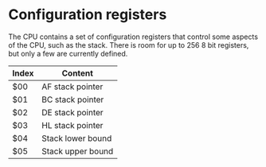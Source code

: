 # Configuration registers
The CPU contains a set of configuration registers that control some aspects of the CPU, such as the stack. There is room for up to 256 8 bit registers, but only a few are currently defined.

| Index | Content |
|-------|---------|
| $00   | AF stack pointer |
| $01   | BC stack pointer |
| $02   | DE stack pointer |
| $03   | HL stack pointer |
| $04   | Stack lower bound |
| $05   | Stack upper bound |


